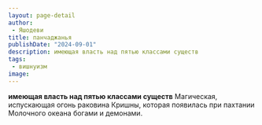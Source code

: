 ```yaml
---
layout: page-detail
author:
 - Яшодеви
title: панчаджанья
publishDate: "2024-09-01"
description: имеющая власть над пятью классами существ
tags:
 - вишнуизм
image: 
---
```


__имеющая власть над пятью классами существ__
Магическая, испускающая огонь раковина Кришны, которая появилась при пахтании Молочного океана богами и демонами.

